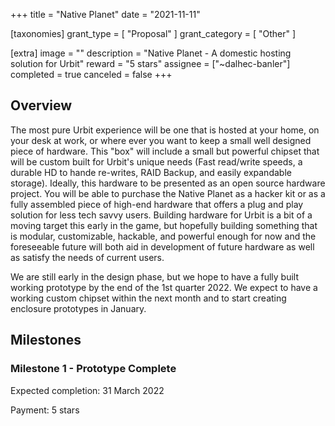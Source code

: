 +++
title = "Native Planet"
date = "2021-11-11"

[taxonomies]
grant_type = [ "Proposal" ]
grant_category = [ "Other" ]

[extra]
image = ""
description = "Native Planet - A domestic hosting solution for Urbit"
reward = "5 stars"
assignee = ["~dalhec-banler"]
completed = true
canceled = false
+++

## Overview

The most pure Urbit experience will be one that is hosted at your home, on your desk at work, or where ever you want to keep a small well designed piece of hardware. This "box" will include a small but powerful chipset that will be custom built for Urbit's unique needs (Fast read/write speeds, a durable HD to hande re-writes, RAID Backup, and easily expandable storage). Ideally, this hardware to be presented as an open source hardware project. You will be able to purchase the Native Planet as a hacker kit or as a fully assembled piece of high-end hardware that offers a plug and play solution for less tech savvy users. Building hardware for Urbit is a bit of a moving target this early in the game, but hopefully building something that is modular, customizable, hackable, and powerful enough for now and the foreseeable future will both aid in development of future hardware as well as satisfy the needs of current users.

We are still early in the design phase, but we hope to have a fully built working prototype by the end of the 1st quarter 2022. We expect to have a working custom chipset within the next month and to start creating enclosure prototypes in January.

## Milestones

### Milestone 1 - Prototype Complete

Expected completion: 31 March 2022

Payment: 5 stars
